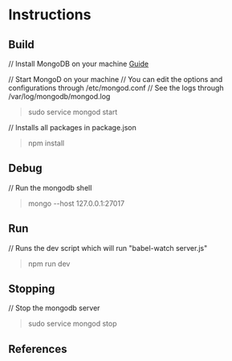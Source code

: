 Instructions
======

Build
------
// Install MongoDB on your machine 
[Guide][3]

// Start MongoD on your machine
// You can edit the options and configurations through /etc/mongod.conf
// See the logs through /var/log/mongodb/mongod.log
> sudo service mongod start

// Installs all packages in package.json
> npm install

Debug
------
// Run the mongodb shell
> mongo --host 127.0.0.1:27017

Run
------
// Runs the dev script which will run "babel-watch server.js"
> npm run dev

Stopping
------
// Stop the mongodb server
> sudo service mongod stop

References
------
[1]: https://www.youtube.com/watch?v=Hf7xSCnbyiI
[2]: https://blog.apollographql.com/modularizing-your-graphql-schema-code-d7f71d5ed5f2
[3]: https://docs.mongodb.com/manual/tutorial/install-mongodb-on-ubuntu/
